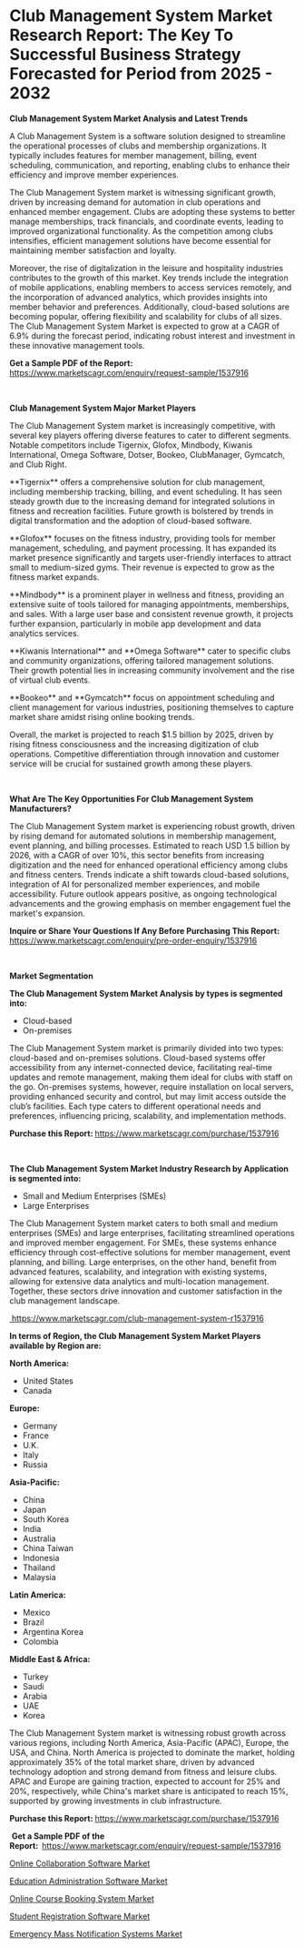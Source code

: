 <p><h1>Club Management System Market Research Report: The Key To Successful Business Strategy Forecasted for Period from 2025 - 2032</h1></p><p><strong>Club Management System Market Analysis and Latest Trends</strong></p>
<p><p>A Club Management System is a software solution designed to streamline the operational processes of clubs and membership organizations. It typically includes features for member management, billing, event scheduling, communication, and reporting, enabling clubs to enhance their efficiency and improve member experiences. </p><p>The Club Management System market is witnessing significant growth, driven by increasing demand for automation in club operations and enhanced member engagement. Clubs are adopting these systems to better manage memberships, track financials, and coordinate events, leading to improved organizational functionality. As the competition among clubs intensifies, efficient management solutions have become essential for maintaining member satisfaction and loyalty.</p><p>Moreover, the rise of digitalization in the leisure and hospitality industries contributes to the growth of this market. Key trends include the integration of mobile applications, enabling members to access services remotely, and the incorporation of advanced analytics, which provides insights into member behavior and preferences. Additionally, cloud-based solutions are becoming popular, offering flexibility and scalability for clubs of all sizes. The Club Management System Market is expected to grow at a CAGR of 6.9% during the forecast period, indicating robust interest and investment in these innovative management tools.</p></p>
<p><strong>Get a Sample PDF of the Report:&nbsp;</strong> <a href="https://www.marketscagr.com/enquiry/request-sample/1537916?utm_campaign=2097&utm_medium=2&utm_source=Github&utm_content=ia&utm_term=10032025&utm_id=club-management-system">https://www.marketscagr.com/enquiry/request-sample/1537916</a></p>
<p>&nbsp;</p>
<p><strong>Club Management System Major Market Players</strong></p>
<p><p>The Club Management System market is increasingly competitive, with several key players offering diverse features to cater to different segments. Notable competitors include Tigernix, Glofox, Mindbody, Kiwanis International, Omega Software, Dotser, Bookeo, ClubManager, Gymcatch, and Club Right.</p><p>**Tigernix** offers a comprehensive solution for club management, including membership tracking, billing, and event scheduling. It has seen steady growth due to the increasing demand for integrated solutions in fitness and recreation facilities. Future growth is bolstered by trends in digital transformation and the adoption of cloud-based software.</p><p>**Glofox** focuses on the fitness industry, providing tools for member management, scheduling, and payment processing. It has expanded its market presence significantly and targets user-friendly interfaces to attract small to medium-sized gyms. Their revenue is expected to grow as the fitness market expands.</p><p>**Mindbody** is a prominent player in wellness and fitness, providing an extensive suite of tools tailored for managing appointments, memberships, and sales. With a large user base and consistent revenue growth, it projects further expansion, particularly in mobile app development and data analytics services.</p><p>**Kiwanis International** and **Omega Software** cater to specific clubs and community organizations, offering tailored management solutions. Their growth potential lies in increasing community involvement and the rise of virtual club events.</p><p>**Bookeo** and **Gymcatch** focus on appointment scheduling and client management for various industries, positioning themselves to capture market share amidst rising online booking trends.</p><p>Overall, the market is projected to reach $1.5 billion by 2025, driven by rising fitness consciousness and the increasing digitization of club operations. Competitive differentiation through innovation and customer service will be crucial for sustained growth among these players.</p></p>
<p>&nbsp;</p>
<p><strong>What Are The Key Opportunities For Club Management System Manufacturers?</strong></p>
<p><p>The Club Management System market is experiencing robust growth, driven by rising demand for automated solutions in membership management, event planning, and billing processes. Estimated to reach USD 1.5 billion by 2026, with a CAGR of over 10%, this sector benefits from increasing digitization and the need for enhanced operational efficiency among clubs and fitness centers. Trends indicate a shift towards cloud-based solutions, integration of AI for personalized member experiences, and mobile accessibility. Future outlook appears positive, as ongoing technological advancements and the growing emphasis on member engagement fuel the market's expansion.</p></p>
<p><strong>Inquire or Share Your Questions If Any Before Purchasing This Report:</strong> <a href="https://www.marketscagr.com/enquiry/pre-order-enquiry/1537916?utm_campaign=2097&utm_medium=2&utm_source=Github&utm_content=ia&utm_term=10032025&utm_id=club-management-system">https://www.marketscagr.com/enquiry/pre-order-enquiry/1537916</a></p>
<p>&nbsp;</p>
<p><strong>Market Segmentation</strong></p>
<p><strong>The Club Management System Market Analysis by types is segmented into:</strong></p>
<p><ul><li>Cloud-based</li><li>On-premises</li></ul></p>
<p><p>The Club Management System market is primarily divided into two types: cloud-based and on-premises solutions. Cloud-based systems offer accessibility from any internet-connected device, facilitating real-time updates and remote management, making them ideal for clubs with staff on the go. On-premises systems, however, require installation on local servers, providing enhanced security and control, but may limit access outside the club’s facilities. Each type caters to different operational needs and preferences, influencing pricing, scalability, and implementation methods.</p></p>
<p><strong>Purchase this Report:&nbsp;</strong><a href="https://www.marketscagr.com/purchase/1537916?utm_campaign=2097&utm_medium=2&utm_source=Github&utm_content=ia&utm_term=10032025&utm_id=club-management-system">https://www.marketscagr.com/purchase/1537916</a></p>
<p>&nbsp;</p>
<p><strong>The Club Management System Market Industry Research by Application is segmented into:</strong></p>
<p><ul><li>Small and Medium Enterprises (SMEs)</li><li>Large Enterprises</li></ul></p>
<p><p>The Club Management System market caters to both small and medium enterprises (SMEs) and large enterprises, facilitating streamlined operations and improved member engagement. For SMEs, these systems enhance efficiency through cost-effective solutions for member management, event planning, and billing. Large enterprises, on the other hand, benefit from advanced features, scalability, and integration with existing systems, allowing for extensive data analytics and multi-location management. Together, these sectors drive innovation and customer satisfaction in the club management landscape.</p></p>
<p><a href="https://www.marketscagr.com/club-management-system-r1537916?utm_campaign=2097&utm_medium=2&utm_source=Github&utm_content=ia&utm_term=10032025&utm_id=club-management-system">&nbsp;https://www.marketscagr.com/club-management-system-r1537916</a></p>
<p><strong>In terms of Region, the Club Management System Market Players available by Region are:</strong></p>
<p>
    <p> <strong> North America: </strong>
        <ul>
            <li>United States</li>
            <li>Canada</li>
        </ul>
        </p> 
    <p> <strong> Europe: </strong>
        <ul>
            <li>Germany</li>
            <li>France</li>
            <li>U.K.</li>
            <li>Italy</li>
            <li>Russia</li>
        </ul>
        </p> 
    <p> <strong> Asia-Pacific: </strong>
        <ul>
            <li>China</li>
            <li>Japan</li>
            <li>South Korea</li>
            <li>India</li>
            <li>Australia</li>
            <li>China Taiwan</li>
            <li>Indonesia</li>
            <li>Thailand</li>
            <li>Malaysia</li>
        </ul>
        </p> 
    <p> <strong> Latin America: </strong>
        <ul>
            <li>Mexico</li>
            <li>Brazil</li>
            <li>Argentina Korea</li>
            <li>Colombia</li>
        </ul>
        </p> 
    <p> <strong> Middle East & Africa: </strong>
        <ul>
            <li>Turkey</li>
            <li>Saudi</li>
            <li>Arabia</li>
            <li>UAE</li>
            <li>Korea</li>
        </ul>
    </p>
    </p>
<p><p>The Club Management System market is witnessing robust growth across various regions, including North America, Asia-Pacific (APAC), Europe, the USA, and China. North America is projected to dominate the market, holding approximately 35% of the total market share, driven by advanced technology adoption and strong demand from fitness and leisure clubs. APAC and Europe are gaining traction, expected to account for 25% and 20%, respectively, while China's market share is anticipated to reach 15%, supported by growing investments in club infrastructure.</p></p>
<p><strong>Purchase this Report: </strong><a href="https://www.marketscagr.com/purchase/1537916?utm_campaign=2097&utm_medium=2&utm_source=Github&utm_content=ia&utm_term=10032025&utm_id=club-management-system">https://www.marketscagr.com/purchase/1537916</a></p>
<p>&nbsp;<strong>Get a Sample PDF of the Report:&nbsp;&nbsp;</strong><a href="https://www.marketscagr.com/enquiry/request-sample/1537916?utm_campaign=2097&utm_medium=2&utm_source=Github&utm_content=ia&utm_term=10032025&utm_id=club-management-system">https://www.marketscagr.com/enquiry/request-sample/1537916</a></p>
<p><strong></strong></p>
<p><p><a href="https://github.com/iwanesucices/Market-Research-Report-List-1/blob/main/online-collaboration-software-market.md?utm_campaign=2097&utm_medium=2&utm_source=Github&utm_content=ia&utm_term=10032025&utm_id=club-management-system">Online Collaboration Software Market</a></p><p><a href="https://github.com/snapetylerho/Market-Research-Report-List-1/blob/main/education-administration-software-market.md?utm_campaign=2097&utm_medium=2&utm_source=Github&utm_content=ia&utm_term=10032025&utm_id=club-management-system">Education Administration Software Market</a></p><p><a href="https://github.com/sulvantomppa/Market-Research-Report-List-1/blob/main/online-course-booking-system-market.md?utm_campaign=2097&utm_medium=2&utm_source=Github&utm_content=ia&utm_term=10032025&utm_id=club-management-system">Online Course Booking System Market</a></p><p><a href="https://github.com/trenkkwasek84/Market-Research-Report-List-1/blob/main/student-registration-software-market.md?utm_campaign=2097&utm_medium=2&utm_source=Github&utm_content=ia&utm_term=10032025&utm_id=club-management-system">Student Registration Software Market</a></p><p><a href="https://github.com/stunzkocotpv/Market-Research-Report-List-1/blob/main/emergency-mass-notification-systems-market.md?utm_campaign=2097&utm_medium=2&utm_source=Github&utm_content=ia&utm_term=10032025&utm_id=club-management-system">Emergency Mass Notification Systems Market</a></p></p>